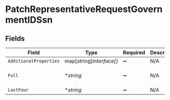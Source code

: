 # PatchRepresentativeRequestGovernmentIDSsn


## Fields

| Field                    | Type                     | Required                 | Description              | Example                  |
| ------------------------ | ------------------------ | ------------------------ | ------------------------ | ------------------------ |
| `AdditionalProperties`   | map[string]*interface{}* | :heavy_minus_sign:       | N/A                      |                          |
| `Full`                   | **string*                | :heavy_minus_sign:       | N/A                      | 123-45-6789              |
| `LastFour`               | **string*                | :heavy_minus_sign:       | N/A                      | 6789                     |